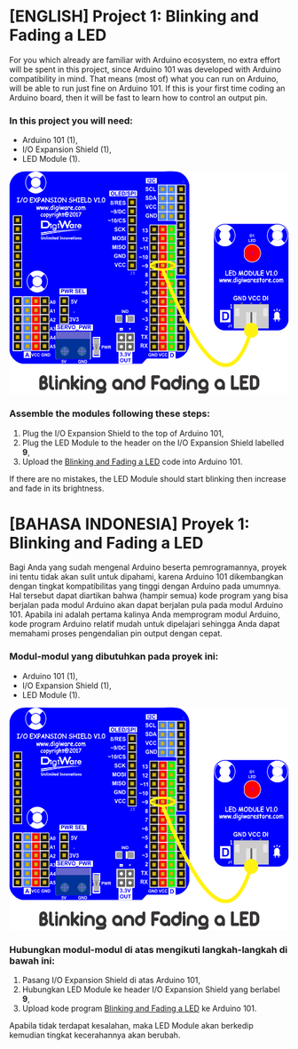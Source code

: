 # [ENGLISH] Project 1: Blinking and Fading a LED
For you which already are familiar with Arduino ecosystem, no extra effort will be spent in this project, since Arduino 101 was developed with Arduino compatibility in mind. That means (most of) what you can run on Arduino, will be able to run just fine on Arduino 101. If this is your first time coding an Arduino board, then it will be fast to learn how to control an output pin.

### In this project you will need:
* Arduino 101 (1),
* I/O Expansion Shield (1),
* LED Module (1).

<img src="/images/Blinking_and_Fading_a_LED.png" height="400">

### Assemble the modules following these steps:
1. Plug the I/O Expansion Shield to the top of Arduino 101,
2. Plug the LED Module to the header on the I/O Expansion Shield labelled **9**,
3. Upload the [Blinking and Fading a LED](/01_Blinking_and_Fading_a_LED/Blinking_and_Fading_a_LED) code into Arduino 101.

If there are no mistakes, the LED Module should start blinking then increase and fade in its brightness.

# [BAHASA INDONESIA] Proyek 1: Blinking and Fading a LED
Bagi Anda yang sudah mengenal Arduino beserta pemrogramannya, proyek ini tentu tidak akan sulit untuk dipahami, karena Arduino 101 dikembangkan dengan tingkat kompatibilitas yang tinggi dengan Arduino pada umumnya. Hal tersebut dapat diartikan bahwa (hampir semua) kode program yang bisa berjalan pada modul Arduino akan dapat berjalan pula pada modul Arduino 101. Apabila ini adalah pertama kalinya Anda memprogram modul Arduino, kode program Arduino relatif mudah untuk dipelajari sehingga Anda dapat memahami proses pengendalian pin output dengan cepat.

### Modul-modul yang dibutuhkan pada proyek ini:
* Arduino 101 (1),
* I/O Expansion Shield (1),
* LED Module (1).

<img src="/images/Blinking_and_Fading_a_LED.png" height="400">

### Hubungkan modul-modul di atas mengikuti langkah-langkah di bawah ini:
1. Pasang I/O Expansion Shield di atas Arduino 101,
2. Hubungkan LED Module ke header I/O Expansion Shield yang berlabel **9**,
3. Upload kode program [Blinking and Fading a LED](/01_Blinking_and_Fading_a_LED/Blinking_and_Fading_a_LED) ke Arduino 101.

Apabila tidak terdapat kesalahan, maka LED Module akan berkedip kemudian tingkat kecerahannya akan berubah.
